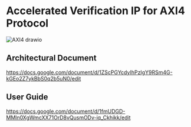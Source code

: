 # Accelerated Verification IP for AXI4 Protocol
![AXI4 drawio](https://user-images.githubusercontent.com/104111334/165576930-b7d18726-3f0d-4e5b-a9b4-f98a4b1e1ee5.png)

## Architectural Document
https://docs.google.com/document/d/1ZScPGYcdyIhPzIgY9RSm4G-kGEo2Z7ykBbS0q2b5uN0/edit

## User Guide
https://docs.google.com/document/d/1fmUDGD-MMln0XgWmcXX71OrD8vQusmODv-iq_Ckhikk/edit
